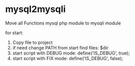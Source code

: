 # mysql2mysqli
Move all Functions mysql php module to mysqli module

for start:
1) Copy file to project
2) if need change PATH from start find files: $dir
3) start script with DEBUG mode: define('IS_DEBUG', true);
4) start script with FIX mode: define('IS_DEBUG', false);

